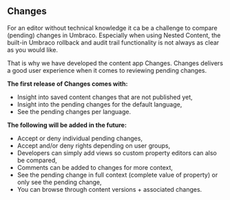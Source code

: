 
## Changes
For an editor without technical knowledge it ca be a challenge to compare (pending) changes in Umbraco. Especially when using Nested Content, the built-in Umbraco rollback and audit trail functionality is not always as clear as you would like.

That is why we have developed the content app Changes. Changes delivers a good user experience when it comes to reviewing pending changes.

**The first release of Changes comes with:**

 - Insight into saved content changes that are not published yet,
 - Insight into the pending changes for the default language,
 - See the pending changes per language.

**The following will be added in the future:**

 - Accept or deny individual pending changes,
 - Accept and/or deny rights depending on user groups,
 - Developers can simply add views so custom property editors can also be compared,
 - Comments can be added to changes for more context,
 - See the pending change in full context (complete value of property) or only see the pending change,
 - You can browse through content versions + associated changes.
